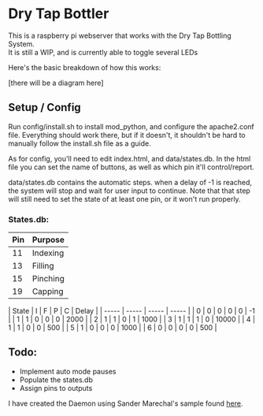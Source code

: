 # Dry Tap Bottler

This is a raspberry pi webserver that works with the Dry Tap Bottling System.  
It is still a WIP, and is currently able to toggle several LEDs

Here's the basic breakdown of how this works:
  
[there will be a diagram here]
  
## Setup / Config
Run config/install.sh to install mod_python, and configure the apache2.conf file.
Everything should work there, but if it doesn't, it shouldn't be hard to manually
follow the install.sh file as a guide.
  
As for config, you'll need to edit index.html, and data/states.db.
In the html file you can set the name of buttons, as well as which pin it'll control/report.

data/states.db contains the automatic steps. when a delay of -1 is reached,
the system will stop and wait for user input to continue. Note that that step will still
need to set the state of at least one pin, or it won't run properly.
  
### States.db:
| Pin | Purpose  |
| --- | -------- |
|  11 | Indexing |
|  13 | Filling  |
|  15 | Pinching |
|  19 | Capping  |

| State | I | F | P | C | Delay |
| ----- | ----- | ----- | ----- |
|     0 | 0 | 0 | 0 | 0 |    -1 |
|     1 | 1 | 0 | 0 | 0 |  2000 |
|     2 | 1 | 1 | 0 | 1 |  1000 |
|     3 | 1 | 1 | 1 | 0 | 10000 |
|     4 | 1 | 1 | 0 | 0 |   500 |
|     5 | 1 | 0 | 0 | 0 |  1000 |
|     6 | 0 | 0 | 0 | 0 |   500 |

## Todo:
- Implement auto mode pauses
- Populate the states.db
- Assign pins to outputs


I have created the Daemon using Sander Marechal's sample found [here](http://web.archive.org/web/20131017130434/http://www.jejik.com/articles/2007/02/a_simple_unix_linux_daemon_in_python/).
